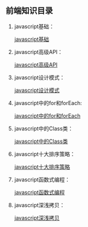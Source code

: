 ## 前端知识目录

1. javascript基础：

   [javascript基础](https://github.com/Aertes/learning_markdown/blob/main/javascript%E5%9F%BA%E7%A1%80.md)

2. javascript高级API：

   [javascript高级API](https://github.com/Aertes/learning_markdown/blob/main/javascript%E9%AB%98%E7%BA%A7API.md)

3. javascript设计模式：

   [javascript设计模式](https://github.com/Aertes/learning_markdown/blob/main/javaScript%E8%AE%BE%E8%AE%A1%E6%A8%A1%E5%BC%8F.md)
   
3. javascript中的for和forEach:

   [javascript中的for和forEach](https://github.com/Aertes/learning_markdown/blob/main/javascript%E4%B8%AD%E7%9A%84for%E5%92%8CforEach.md)
   
5. javascript中的Class类：

   [javascript中的Class类](https://github.com/Aertes/learning_markdown/blob/main/javascript中的Class类.md)
   
5. javascript十大排序策略：

   [javascript十大排序策略](https://github.com/Aertes/learning_markdown/commit/3ff440383b6fa229068bb2b62073d6528afd48f0)
   
5. javascript函数式编程：

   [javascript函数式编程](https://github.com/Aertes/learning_markdown/blob/main/7%E3%80%81javascript%E5%87%BD%E6%95%B0%E5%BC%8F%E7%BC%96%E7%A8%8B.md)
   
5. javascript深浅拷贝：

   [javascript深浅拷贝](https://github.com/Aertes/learning_markdown/blob/main/8%E3%80%81javascript%E6%B7%B1%E6%B5%85%E6%8B%B7%E8%B4%9D.md)

